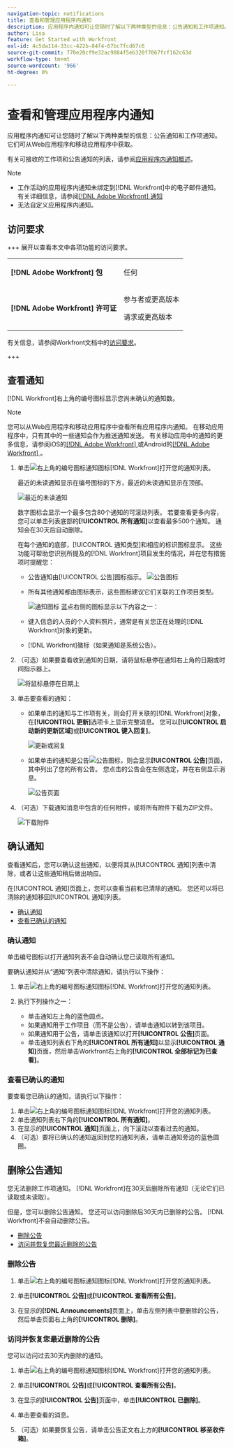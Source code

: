 ```yaml
---
navigation-topic: notifications
title: 查看和管理应用程序内通知
description: 应用程序内通知可让您随时了解以下两种类型的信息：公告通知和工作项通知。 它们可从Web应用程序和移动应用程序中获取。
author: Lisa
feature: Get Started with Workfront
exl-id: 4c5da114-33cc-422b-84f4-67bc7fcd67c6
source-git-commit: 770e20cf9e32ac9884f5eb320f7067fcf162c63d
workflow-type: tm+mt
source-wordcount: '966'
ht-degree: 0%

---
```


# 查看和管理应用程序内通知

应用程序内通知可让您随时了解以下两种类型的信息：公告通知和工作项通知。 它们可从Web应用程序和移动应用程序中获取。

有关可接收的工作项和公告通知的列表，请参阅[应用程序内通知概述](../../workfront-basics/using-notifications/in-app-notifications-overview.md)。

>[!NOTE]
>
>* 工作活动的应用程序内通知未绑定到[!DNL Workfront]中的电子邮件通知。 有关详细信息，请参阅[[!DNL Adobe Workfront] 通知](../../workfront-basics/using-notifications/wf-notifications.md)
>* 无法自定义应用程序内通知。
>



## 访问要求

+++ 展开以查看本文中各项功能的访问要求。 

<table style="table-layout:auto"> 
 <col> 
 </col> 
 <col> 
 </col> 
 <tbody> 
  <tr> 
   <td role="rowheader"><strong>[!DNL Adobe Workfront] 包</strong></td> 
   <td> <p>任何</p> </td> 
  </tr> 
  <tr> 
   <td role="rowheader"><strong>[!DNL Adobe Workfront] 许可证</strong></td> 
   <td> 
   <p>参与者或更高版本</p>
   <p>请求或更高版本</p> </td> 
  </tr> 
 </tbody> 
</table>

有关信息，请参阅Workfront文档中的[访问要求](/help/quicksilver/administration-and-setup/add-users/access-levels-and-object-permissions/access-level-requirements-in-documentation.md)。

+++

## 查看通知

[!DNL Workfront]右上角的编号图标显示您尚未确认的通知数。

>[!NOTE]
>
>您可以从Web应用程序和移动应用程序中查看所有应用程序内通知。 在移动应用程序中，只有其中的一些通知会作为推送通知发送。 有关移动应用中的通知的更多信息，请参阅iOS的[[!DNL Adobe Workfront] ](../../workfront-basics/mobile-apps/using-the-workfront-mobile-app/workfront-for-ios.md)或Android的[[!DNL Adobe Workfront] ](../../workfront-basics/mobile-apps/using-the-workfront-mobile-app/workfront-for-android.md)。

1. 单击![右上角的编号图标](assets/notifications-icon-jewel.jpg)通知图标[!DNL Workfront]打开您的通知列表。

   最近的未读通知显示在编号图标的下方，最近的未读通知显示在顶部。

   ![最近的未读通知](assets/qs-notifications-350x330.png)

   数字图标会显示一个最多包含80个通知的可滚动列表。 若要查看更多内容，您可以单击列表底部的&#x200B;**[!UICONTROL 所有通知]**&#x200B;以查看最多500个通知。 通知会在30天后自动删除。

   在每个通知的底部，[!UICONTROL 通知类型]和相应的标识图标显示。 这些功能可帮助您识别所提及的[!DNL Workfront]项目发生的情况，并在您有措施项时提醒您：

   * 公告通知由[!UICONTROL 公告]图标指示。 ![公告图标](assets/announcement.png)

   * 所有其他通知都由图标表示，这些图标建议它们关联的工作项目类型。

     ![通知图标](assets/ntfcntype&icon-350x330.png)
蓝点右侧的图标显示以下内容之一：

   * 键入信息的人员的个人资料照片，通常是有关您正在处理的[!DNL Workfront]对象的更新。
   * [!DNL Workfront]徽标（如果通知是系统公告）。


1. （可选）如果要查看收到通知的日期，请将鼠标悬停在通知右上角的日期或时间指示器上。

   ![将鼠标悬停在日期](assets/hoveroverdate-350x437.png)上

1. 单击要查看的通知：

   * 如果单击的通知与工作项有关，则会打开关联的[!DNL Workfront]对象，在&#x200B;**[!UICONTROL 更新]**&#x200B;选项卡上显示完整消息。 您可以&#x200B;**[!UICONTROL 启动新的更新区域]**&#x200B;或&#x200B;**[!UICONTROL 键入回复]**。

     ![更新或回复](assets/object-opens-click-work-ntfctn-qs-350x183.png)

   * 如果单击的通知是公告![公告图标](assets/announcement.png)，则会显示&#x200B;**[!UICONTROL 公告]**&#x200B;页面，其中列出了您的所有公告。 您点击的公告会在左侧选定，并在右侧显示消息。

     ![公告页面](assets/announcements-page-qs-350x210.png)

1. （可选）下载通知消息中包含的任何附件，或将所有附件下载为ZIP文件。

   ![下载附件](assets/download-attachments-350x106.png)

## 确认通知

查看通知后，您可以确认这些通知，以便将其从[!UICONTROL 通知]列表中清除，或者让这些通知稍后做出响应。

在[!UICONTROL 通知]页面上，您可以查看当前和已清除的通知。 您还可以将已清除的通知移回[!UICONTROL 通知]列表。

* [确认通知](#acknowledge-notifications)
* [查看已确认的通知](#view-acknowledged-notifications)

### 确认通知

单击编号图标以打开通知列表不会自动确认您已读取所有通知。

要确认通知并从“通知”列表中清除通知，请执行以下操作：

1. 单击![右上角的编号图标](assets/notifications-icon-jewel.jpg)通知图标[!DNL Workfront]打开您的通知列表。
1. 执行下列操作之一：

   * 单击通知左上角的蓝色圆点。
   * 如果通知用于工作项目（而不是公告），请单击通知以转到该项目。
   * 如果通知用于公告，请单击该通知以打开&#x200B;**[!UICONTROL 公告]**&#x200B;页面。
   * 单击通知列表右下角的&#x200B;**[!UICONTROL 所有通知]**&#x200B;以显示&#x200B;**[!UICONTROL 通知]**&#x200B;页面，然后单击Workfront右上角的&#x200B;**[!UICONTROL 全部标记为已查看]**。

### 查看已确认的通知

要查看您已确认的通知，请执行以下操作：

1. 单击![右上角的编号图标](assets/notifications-icon-jewel.jpg)通知图标[!DNL Workfront]打开您的通知列表。
1. 单击通知列表右下角的&#x200B;**[!UICONTROL 所有通知]**。
1. 在显示的&#x200B;**[!UICONTROL 通知]**&#x200B;页面上，向下滚动以查看过去的通知。
1. （可选）要将已确认的通知返回到您的通知列表，请单击通知旁边的蓝色圆圈。

## 删除公告通知

您无法删除工作项通知。 [!DNL Workfront]在30天后删除所有通知（无论它们已读取或未读取）。

但是，您可以删除公告通知。 您还可以访问删除后30天内已删除的公告。 [!DNL Workfront]不会自动删除公告。

* [删除公告](#delete-an-announcement)
* [访问并恢复您最近删除的公告](#access-and-restore-an-announcement-you-deleted-recently)

### 删除公告

1. 单击![右上角的编号图标](assets/notifications-icon-jewel.jpg)通知图标[!DNL Workfront]打开您的通知列表。
1. 单击&#x200B;**[!UICONTROL 公告]**&#x200B;或&#x200B;**[!UICONTROL 查看所有公告]**。

1. 在显示的&#x200B;**[!DNL Announcements]**&#x200B;页面上，单击左侧列表中要删除的公告，然后单击页面右上角的&#x200B;**[!UICONTROL 删除]**。

### 访问并恢复您最近删除的公告

您可以访问过去30天内删除的通知。

1. 单击![右上角的编号图标](assets/notifications-icon-jewel.jpg)通知图标[!DNL Workfront]打开您的通知列表。
1. 单击&#x200B;**[!UICONTROL 公告]**&#x200B;或&#x200B;**[!UICONTROL 查看所有公告]**。

1. 在显示的&#x200B;**[!UICONTROL 公告]**&#x200B;页面中，单击&#x200B;**[!UICONTROL 已删除]**。

1. 单击要查看的消息。
1. （可选）如果要恢复公告，请单击公告正文右上方的&#x200B;**[!UICONTROL 移至收件箱]**。
